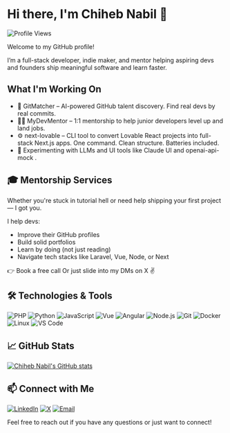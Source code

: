 # Hi there, I'm Chiheb Nabil 👋

![Profile Views](https://komarev.com/ghpvc/?username=chihebnabil&color=blue)

Welcome to my GitHub profile! 

I’m a full-stack developer, indie maker, and mentor helping aspiring devs and founders ship meaningful software and learn faster.

## What I'm Working On
- 🧠 GitMatcher – AI-powered GitHub talent discovery. Find real devs by real commits.
- 🧑‍🏫 MyDevMentor – 1:1 mentorship to help junior developers level up and land jobs.
- ⚙️ next-lovable – CLI tool to convert Lovable React projects into full-stack Next.js apps. One command. Clean structure. Batteries included.
- 🧪 Experimenting with LLMs and UI tools like Claude UI and openai-api-mock .

## 🎓 Mentorship Services

Whether you're stuck in tutorial hell or need help shipping your first project — I got you.

I help devs:
- Improve their GitHub profiles
- Build solid portfolios
- Learn by doing (not just reading)
- Navigate tech stacks like Laravel, Vue, Node, or Next

👉 Book a free call
Or just slide into my DMs on X ✌️

## 🛠️ Technologies & Tools
![PHP](https://img.shields.io/badge/-PHP-333333?style=flat&logo=php)
![Python](https://img.shields.io/badge/-Python-333333?style=flat&logo=python)
![JavaScript](https://img.shields.io/badge/-JavaScript-333333?style=flat&logo=javascript)
![Vue](https://img.shields.io/badge/-Vue-333333?style=flat&logo=vue.js)
![Angular](https://img.shields.io/badge/-angular-333333?style=flat&logo=angular)
![Node.js](https://img.shields.io/badge/-Node.js-333333?style=flat&logo=node.js)
![Git](https://img.shields.io/badge/-Git-333333?style=flat&logo=git)
![Docker](https://img.shields.io/badge/-Docker-333333?style=flat&logo=docker)
![Linux](https://img.shields.io/badge/-Linux-333333?style=flat&logo=linux)
![VS Code](https://img.shields.io/badge/-VS%20Code-333333?style=flat&logo=visual-studio-code)

## 📈 GitHub Stats

[![Chiheb Nabil's GitHub stats](https://github-readme-stats.vercel.app/api?username=chihebnabil&show_icons=true&theme=radical)](https://github.com/anuraghazra/github-readme-stats)

## 📫 Connect with Me

[![LinkedIn](https://img.shields.io/badge/-LinkedIn-0077B5?style=flat&logo=linkedin)](https://www.linkedin.com/in/nabil-chiheb/)
[![X](https://img.shields.io/badge/-Twitter-1DA1F2?style=flat&logo=twitter)](https://x.com/NabilChiheb)
[![Email](https://img.shields.io/badge/-Email-D14836?style=flat&logo=gmail&logoColor=white)](mailto:chiheb.design@gmail.com)

Feel free to reach out if you have any questions or just want to connect!
